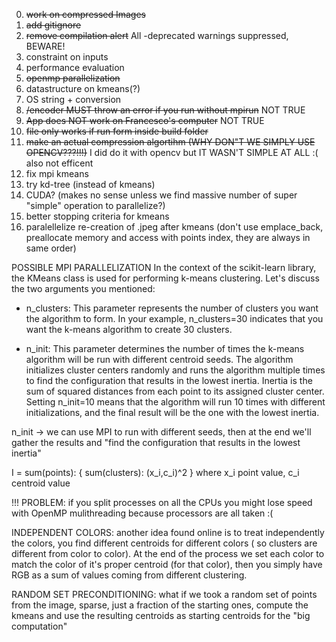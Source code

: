 0. ~~work on compressed Images~~
1. ~~add gitignore~~
2. ~~remove compilation alert~~  All -deprecated warnings suppressed, BEWARE!
3. constraint on inputs
4. performance evaluation 
5. ~~openmp parallelization~~ 
6. datastructure on kmeans(?)
7. OS string + conversion
8. ~~/encoder MUST throw an error if you run without mpirun~~ NOT TRUE
9. ~~App does NOT work on Francesco's computer~~ NOT TRUE
10. ~~file only works if run form inside build folder~~
11. ~~make an actual compression algortihm (WHY DON"T WE SIMPLY USE OPENCV???!!!)~~ I did do it with opencv but IT WASN'T SIMPLE AT ALL :( also not efficent
12. fix mpi kmeans
13. try kd-tree (instead of kmeans)
14. CUDA? (makes no sense unless we find massive number of super "simple" operation to parallelize?)
15. better stopping criteria for kmeans
16. paralellelize re-creation of .jpeg after kmeans (don't use emplace_back, preallocate memory and access with points index, they are always in same order)




POSSIBLE MPI PARALLELIZATION
In the context of the scikit-learn library, the KMeans class is used for performing k-means clustering.
Let's discuss the two arguments you mentioned:

* n_clusters: This parameter represents the number of clusters you want the algorithm to form.
In your example, n_clusters=30 indicates that you want the k-means algorithm to create 30 clusters.

* n_init: This parameter determines the number of times the k-means algorithm will be run with different centroid seeds.
The algorithm initializes cluster centers randomly and runs the algorithm multiple times to find the configuration that results
in the lowest inertia. Inertia is the sum of squared distances from each point to its assigned cluster center. Setting n_init=10 
means that the algorithm will run 10 times with different initializations, and the final result will be the one with the lowest inertia.

n_init -> we can use MPI to run with different seeds, then at the end we'll gather the results and "find the configuration that results in the lowest inertia"

I = sum(points): { sum(clusters): (x_i,c_i)^2 } where x_i point value, c_i centroid value


!!! PROBLEM: if you split processes on all the CPUs you might lose speed with OpenMP mulithreading because processors are all taken :(



INDEPENDENT COLORS:
another idea found online is to treat independently the colors, you find different centroids for different colors ( so clusters are different from color to color).
At the end of the process we set each color to match the color of it's proper centroid (for that color), then you simply have RGB as a sum of values coming from different clustering.



RANDOM SET PRECONDITIONING:
what if we took a random set of points from the image, sparse, just a fraction of the starting ones, compute the kmeans and use the resulting centroids as starting centroids for the "big computation"